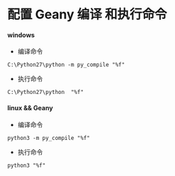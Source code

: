 #  配置 Geany 编译 和执行命令

#### windows 

 - 编译命令
```
C:\Python27\python -m py_compile "%f"
```
- 执行命令

```
C:\Python27\python  "%f"
```

#### linux && Geany

- 编译命令
```
python3 -m py_compile "%f"
```
- 执行命令

``` 
python3 "%f"
```

